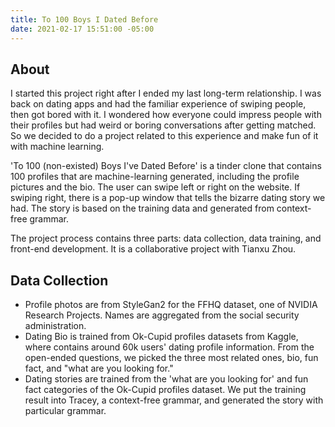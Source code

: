 ```yaml
---
title: To 100 Boys I Dated Before
date: 2021-02-17 15:51:00 -05:00
---
```


## About
I started this project right after I ended my last long-term relationship. I was back on dating apps and had the familiar experience of swiping people, then got bored with it. I wondered how everyone could impress people with their profiles but had weird or boring conversations after getting matched. So we decided to do a project related to this experience and make fun of it with machine learning.

'To 100 (non-existed) Boys I've Dated Before' is a tinder clone that contains 100 profiles that are machine-learning generated, including the profile pictures and the bio. The user can swipe left or right on the website. If swiping right, there is a pop-up window that tells the bizarre dating story we had. The story is based on the training data and generated from context-free grammar.

The project process contains three parts: data collection, data training, and front-end development. It is a collaborative project with Tianxu Zhou.

## Data Collection
- Profile photos are from StyleGan2 for the FFHQ dataset, one of NVIDIA Research Projects.
Names are aggregated from the social security administration.
- Dating Bio is trained from Ok-Cupid profiles datasets from Kaggle, where contains around 60k users' dating profile information. From the open-ended questions, we picked the three most related ones, bio, fun fact, and "what are you looking for."
- Dating stories are trained from the 'what are you looking for' and fun fact categories of the Ok-Cupid profiles dataset. We put the training result into Tracey, a context-free grammar, and generated the story with particular grammar.